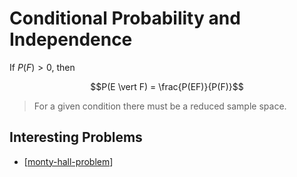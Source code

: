 # Conditional Probability and Independence

If $P(F) > 0$, then

$$P(E \vert F) = \frac{P(EF)}{P(F)}$$

> For a given condition there must be a reduced sample space.

## Interesting Problems

- [[monty-hall-problem]]

[//begin]: # "Autogenerated link references for markdown compatibility"
[monty-hall-problem]: monty-hall-problem "Monty Hall Problem"
[//end]: # "Autogenerated link references"